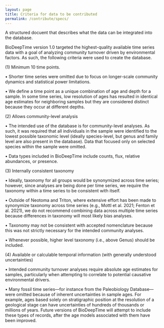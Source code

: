 ```yaml
---
layout: page
title: Criteria for data to be contributed 
permalink: /contribute/specs/
---
```


A structured docuent that describes what the data can be integrated into the database. 

BioDeepTime version 1.0 targeted the highest-quality available time series data with a goal of analyzing community turnover driven by environmental factors. As such, the following criteria were used to create the database.

(1) Minimum 10 time points.

•   Shorter time series were omitted due to focus on longer-scale community dynamics and statistical power limitations.

•   We define a time point as a unique combination of age and depth for a sample. In some time series, low resolution of ages has resulted in identical age estimates for neighboring samples but they are considered distinct because they occur at different depths.

(2) Allows community-level analysis

•   The intended use of the database is for community-level analyses. As such, it was required that all individuals in the sample were identified to the lowest possible taxonomic level (ideally species-level, but genus and family level are also present in the database). Data that focused only on selected species within the sample were omitted. 

•   Data types included in BioDeepTime include counts, flux, relative abundances, or presence. 


(3) Internally consistent taxonomy

•   Ideally, taxonomy for all groups would be synonymized across time series; however, since analyses are being done per time series, we require the taxonomy within a time series to be consistent with itself.

•   Outside of Neotoma and Triton, where extensive effort has been made to synonymize taxonomy across time series (e.g., Mottl et al. 2021; Fenton et al. 2021), we do not recommend combining data across multiple time series because differences in taxonomy will most likely  bias analyses.

•   Taxonomy may not be consistent with accepted nomenclature because this was not strictly necessary for the intended community analyses.

•   Whenever possible, higher level taxonomy (i.e., above Genus) should be included.

(4) Available or calculable temporal information (with generally understood uncertainties)

•   Intended community turnover analyses require absolute age estimates for samples, particularly when attempting to correlate to potential causative environmental drivers.

•   Many fossil time series—for instance from the Paleobiology Database—were omitted because of inherent uncertainties in sample ages. For example, ages based solely on stratigraphic position at the resolution of a geological stage can have uncertainties of hundreds of thousands or millions of years. Future versions of BioDeepTime will attempt to include these types of records, after the age models associated with them have been improved.
